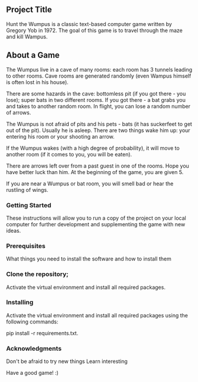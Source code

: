 ## Project Title
Hunt the Wumpus is a classic text-based computer game written by Gregory Yob in 1972. The goal of this game is to travel through the maze and kill Wampus.

## About a Game

The Wumpus live in a cave of many rooms: each room has 3 tunnels leading to other rooms. Cave rooms are generated randomly (even Wampus himself is often lost in his house).

There are some hazards in the cave: bottomless pit (if you got there - you lose); super bats in two different rooms. If you got there - a bat grabs you and takes to another random room. In flight, you can lose a random number of arrows.

The Wumpus is not afraid of pits and his pets - bats (it has suckerfeet to get out of the pit). Usually he is asleep. There are two things wake him up: your entering his room or your shooting an arrow.

If the Wumpus wakes (with a high degree of probability), it will move to another room (if it comes to you, you will be eaten). 

There are arrows left over from a past guest in one of the rooms. Hope you have better luck than him. At the beginning of the game, you are given 5.

If you are near a Wumpus or bat room, you will smell bad or hear the rustling of wings.

### Getting Started
These instructions will allow you to run a copy of the project on your local computer for further development and supplementing the game with new ideas.

### Prerequisites
What things you need to install the software and how to install them

### Clone the repository;
Activate the virtual environment and install all required packages.

### Installing
Activate the virtual environment and install all required packages using the following commands:

pip install -r requirements.txt.

### Acknowledgments
Don't be afraid to try new things
Learn interesting

Have a good game! :)
